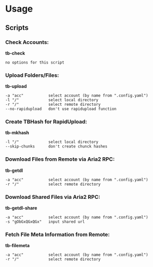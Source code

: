 # Usage

## Scripts

### Check Accounts:
**tb-check <options>**
```
no options for this script
```
### Upload Folders/Files:
**tb-upload <options>**
```
-a "acc"           select account (by name from ".config.yaml")
-l "/"             select local directory
-r "/"             select remote directory
--no-rapidupload   don't use rapidupload function
```
### Create TBHash for RapidUpload:
**tb-mkhash <options>**
```
-l "/"             select local directory
--skip-chunks      don't create chunck hashes
```
### Download Files from Remote via Aria2 RPC:
**tb-getdl <options>**
```
-a "acc"           select account (by name from ".config.yaml")
-r "/"             select remote directory
```
### Download Shared Files via Aria2 RPC:
**tb-getdl-share <options>**
```
-a "acc"           select account (by name from ".config.yaml")
-s "gObGxQGxQGx"   input shared url
```
### Fetch File Meta Information from Remote:
**tb-filemeta <options>**
```
-a "acc"           select account (by name from ".config.yaml")
-r "/"             select remote directory
```
